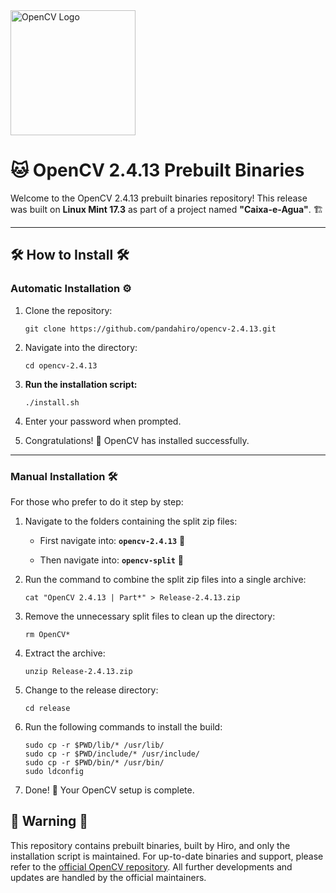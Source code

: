 <img src="https://upload.wikimedia.org/wikipedia/commons/3/32/OpenCV_Logo_with_text_svg_version.svg" alt="OpenCV Logo" width="200"/>

# 🐱 **OpenCV 2.4.13 Prebuilt Binaries**

Welcome to the OpenCV 2.4.13 prebuilt binaries repository!
This release was built on **Linux Mint 17.3** as part of a project named **"Caixa-e-Agua"**. 🏗️

---

## 🛠 **How to Install** 🛠

### **Automatic Installation** ⚙️

1. Clone the repository:
   ```
   git clone https://github.com/pandahiro/opencv-2.4.13.git
   ```

2. Navigate into the directory:
   ```
   cd opencv-2.4.13
   ```

3. **Run the installation script:**
   ```
   ./install.sh
   ```

4. Enter your password when prompted.
5. Congratulations! 🎉 OpenCV has installed successfully.

---

### **Manual Installation** 🛠️

For those who prefer to do it step by step:

1. Navigate to the folders containing the split zip files:  
   - First navigate into:
   **`opencv-2.4.13`** 📁

   - Then navigate into:
   **`opencv-split`** 📁

3. Run the command to combine the split zip files into a single archive:
   ```
   cat "OpenCV 2.4.13 | Part*" > Release-2.4.13.zip
   ```

4. Remove the unnecessary split files to clean up the directory:
   ```
   rm OpenCV*
   ```

5. Extract the archive:
   ```
   unzip Release-2.4.13.zip
   ```

6. Change to the release directory:
   ```
   cd release
   ```

7. Run the following commands to install the build:
   ```
   sudo cp -r $PWD/lib/* /usr/lib/
   sudo cp -r $PWD/include/* /usr/include/
   sudo cp -r $PWD/bin/* /usr/bin/
   sudo ldconfig
   ```

8. Done! 🎉 Your OpenCV setup is complete.

## 🚧 **Warning** 🚧

This repository contains prebuilt binaries, built by Hiro, and only the installation script is maintained. For up-to-date binaries and support, please refer to the [official OpenCV repository](https://github.com/opencv/opencv). All further developments and updates are handled by the official maintainers.
